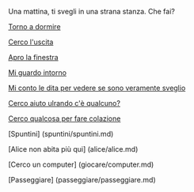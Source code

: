 Una mattina, ti svegli in una strana stanza.
Che fai?

[Torno a dormire](domire/sogno-strano.md)

[Cerco l'uscita](scappare/cercare-uscita.md)

[Apro la finestra](finestra/apri.md)

[Mi guardo intorno](guardare/guarda.md)

[Mi conto le dita per vedere se sono veramente sveglio](verifica/verifica.md)

[Cerco aiuto ulrando c'è qualcuno?](aiuto/aiuto.md)

[Cerco qualcosa per fare colazione](colazione/colazione.md)

[Spuntini] (spuntini/spuntini.md)

[Alice non abita più qui] (alice/alice.md)

[Cerco un computer] (giocare/computer.md)

[Passeggiare] (passeggiare/passeggiare.md)